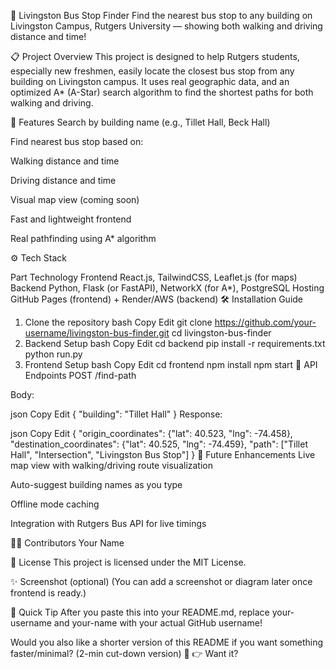 🚌 Livingston Bus Stop Finder
Find the nearest bus stop to any building on Livingston Campus, Rutgers University — showing both walking and driving distance and time!

📋 Project Overview
This project is designed to help Rutgers students, especially new freshmen, easily locate the closest bus stop from any building on Livingston campus.
It uses real geographic data, and an optimized A* (A-Star) search algorithm to find the shortest paths for both walking and driving.

🚀 Features
Search by building name (e.g., Tillet Hall, Beck Hall)

Find nearest bus stop based on:

Walking distance and time

Driving distance and time

Visual map view (coming soon)

Fast and lightweight frontend

Real pathfinding using A* algorithm

⚙️ Tech Stack

Part	Technology
Frontend	React.js, TailwindCSS, Leaflet.js (for maps)
Backend	Python, Flask (or FastAPI), NetworkX (for A*), PostgreSQL
Hosting	GitHub Pages (frontend) + Render/AWS (backend)
🛠️ Installation Guide
1. Clone the repository
bash
Copy
Edit
git clone https://github.com/your-username/livingston-bus-finder.git
cd livingston-bus-finder
2. Backend Setup
bash
Copy
Edit
cd backend
pip install -r requirements.txt
python run.py
3. Frontend Setup
bash
Copy
Edit
cd frontend
npm install
npm start
📡 API Endpoints
POST /find-path

Body:

json
Copy
Edit
{
  "building": "Tillet Hall"
}
Response:

json
Copy
Edit
{
  "origin_coordinates": {"lat": 40.523, "lng": -74.458},
  "destination_coordinates": {"lat": 40.525, "lng": -74.459},
  "path": ["Tillet Hall", "Intersection", "Livingston Bus Stop"]
}
📍 Future Enhancements
Live map view with walking/driving route visualization

Auto-suggest building names as you type

Offline mode caching

Integration with Rutgers Bus API for live timings

👩‍💻 Contributors
Your Name

📜 License
This project is licensed under the MIT License.

✨ Screenshot (optional)
(You can add a screenshot or diagram later once frontend is ready.)

🚀 Quick Tip
After you paste this into your README.md,
replace your-username and your-name with your actual GitHub username!

Would you also like a shorter version of this README if you want something faster/minimal?
(2-min cut-down version) 🚀
👉 Want it?
